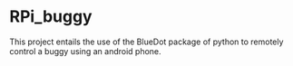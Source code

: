 # RPi_buggy
This project entails the use of the BlueDot package of python to remotely control a buggy using an android phone.
